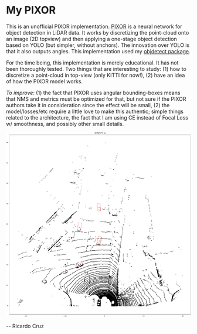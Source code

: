 # My PIXOR

This is an unofficial PIXOR implementation. [PIXOR](https://arxiv.org/abs/1902.06326) is a neural network for object detection in LiDAR data. It works by discretizing the point-cloud onto an image (2D topview) and then applying a one-stage object detection based on YOLO (but simpler, without anchors). The innovation over YOLO is that it also outputs angles. This implementation used my [objdetect package](https://github.com/rpmcruz/objdetect).

For the time being, this implementation is merely educational. It has not been thoroughly tested. Two things that are interesting to study: (1) how to discretize a point-cloud in top-view (only KITTI for now!), (2) have an idea of how the PIXOR model works.

*To improve:* (1) the fact that PIXOR uses angular bounding-boxes means that NMS and metrics must be optimized for that, but not sure if the PIXOR authors take it in consideration since the effect will be small, (2) the model/losses/etc require a little love to make this authentic; simple things related to the architecture, the fact that I am using CE instead of Focal Loss w/ smoothness, and possibly other small details.

![](picture.png)

-- Ricardo Cruz
